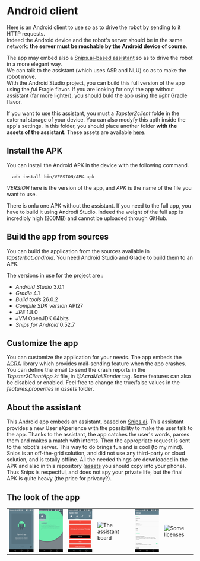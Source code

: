 # Android client

Here is an Android client to use so as to drive the robot by sending to it HTTP requests.  
Indeed the Android device and the robot's server should be in the same network: **the server must be reachable by the Android device of course**.

The app may embed also a [Snips.ai-based assistant](https://snips.ai/ "Snips.ai") so as to drive the robot in a more elegant way.  
We can talk to the assistant (which uses ASR and NLU) so as to make the robot move.  
With the Android Studio project, you can build this full version of the app using the _ful_ Fragle flavor. If you are looking for onyl the app without assistant (far more lighter), you should buld the app using the _light_ Gradle flavor.  

If you want to use this assistant, you must a _Tapster2client_ folde in the external storage of your device. You can also modyfy this apth inside the app's settings. In this folder, you should place another folder **with the assets of the assistant**. These assets are available [here](https://github.com/pylapp/tapsterbot/tree/master/clients/chatbot-snips "Assets of the assistant").

## Install the APK

You can install the Android APK in the device with the following command.

```shell
  adb install bin/VERSION/APK.apk
```
_VERSION_ here is the version of the app, and _APK_ is the name of the file you want to use.

There is onlu one APK without the assistant. If you need to the full app, you have to build it using Androdi Studio.
Indeed the weight of the full app is incredibly high (200MB) and cannot be uploaded through GitHub.

## Build the app from sources

You can build the application from the sources available in _tapsterbot_android_.
You need Android Studio and Gradle to build them to an APK.

The versions in use for the project are :
  - _Android Studio_ 3.0.1
  - _Gradle_ 4.1
  - _Build tools_ 26.0.2
  - _Compile SDK version_ API27
  - _JRE_ 1.8.0
  - _JVM_ OpenJDK 64bits
  - _Snips for Android_ 0.52.7

## Customize the app

You can customize the application for your needs.
The app embeds the [ACRA](https://github.com/ACRA/acra "GitHub project of ACRA") library which provides mail-sending feature when the app crashes.
You can define the email to send the crash reports in the _Tapster2ClientApp.kt_ file, in _@AcraMailSender_ tag.
Some features can also be disabled or enabled. Feel free to change the true/false values in the _features.properties_ in _assets_ folder.

## About the assistant

This Android app embeds an assistant, based on [Snips.ai](https://snips.ai/ "Web site of Snips"). This assistant provides a new User eXperience with the possibility to make the user talk to the app. Thanks to the assistant, the app catches the user's words, parses them and makes a match with intents. Then the appropriate request is sent to the robot's server. This way to do brings fun and is cool (to my mind). Snips is an off-the-grid solution, and did not use any third-party or cloud solution, and is totally offline. All the needed things are downloaded in the APK and also in this repository ([assets](https://github.com/pylapp/tapsterbot/tree/master/clients/chatbot-snips) you should copy into your phone). Thus Snips is respectful, and does not spy your private life, but the final APK is quite heavy (the price for privacy?).

## The look of the app

<table>
<tr>
<td>
<img src="https://github.com/pylapp/tapsterbot/blob/case/clients/android/doc/screen_captures/v2.0.0_en_intro1.png" alt="The introduction screen" title="Hello world ;-D" width="200">
</td>
<td>
<img src="https://github.com/pylapp/tapsterbot/blob/case/clients/android/doc/screen_captures/v2.0.0_en_helper1.png" alt="Some helpers to introduce the app" title="Helpers are here :)" width="200">
</td>
<td>
<img src="https://github.com/pylapp/tapsterbot/blob/case/clients/android/doc/screen_captures/v2.0.0_en_commands_inuse.png" alt="The commands board" title="The commands board" width="200">
</td>
<td>
<img src="https://github.com/pylapp/tapsterbot/blob/case/clients/android/doc/screen_captures/v2.0.0_en_comands_assistant.png" alt="The assistant board" title="The assistant board" width="200">
</td>
<td>
<img src="https://github.com/pylapp/tapsterbot/blob/case/clients/android/doc/screen_captures/v2.0.0_en_settings.png" alt="The settings screen" title="The settings screen" width="200">
</td>
<td>
<img src="https://github.com/pylapp/tapsterbot/blob/case/clients/android/doc/screen_captures/v1.0.0_en_licenses.png" alt="Some licenses" title="The licenses screen" width="200">
</td>
</tr>
</table>



